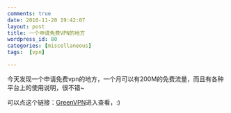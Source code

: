 ```yaml
---
comments: true
date: 2010-11-20 19:42:07
layout: post
title: 一个申请免费VPN的地方
wordpress_id: 80
categories: [miscellaneous]
tags:  [vpn]

---
```


今天发现一个申请免费vpn的地方，一个月可以有200M的免费流量，而且有各种平台上的使用说明，很不错~

可以点这个链接：[GreenVPN](http://www.greenvpn.net/join.php?ref=leivli)进入查看，:)
